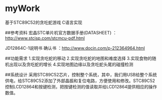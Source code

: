 # myWork
基于STC89C52的贪吃蛇游戏 C语言实现

##参考资料
宏晶STC单片机官方数据手册(DATASHEET) ：http://www.stcisp.com/stcmcu-pdf.html

JD12864C-1说明书 确认书  ：http://www.docin.com/p-212364964.html

##功能需求
1.实现贪吃蛇的移动
2.实现贪吃蛇的地图和难度选择
3.实现食物的随机出现以及贪吃蛇的增长
4.实现地图边缘以及贪吃蛇头尾的碰撞检测

##系统设计
采用STC89C52芯片，控制整个系统，其中，我们用USB给整个系统供电，给STC89C52添加了外部晶振和复位电路，方便使用和修改。STC89C52控制LCD12864和按键检测，把按键检测的值读取并给LCD12864提供相应的操作数值。

